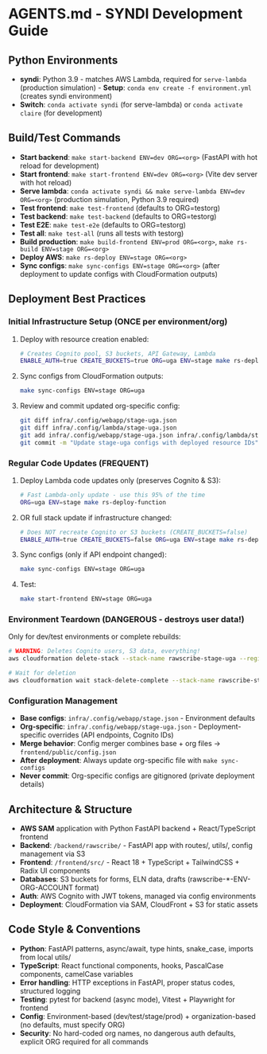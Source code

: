 <!-- 
SPDX-FileCopyrightText: 2024-2025 Pathway Bio, Inc. <https://pwbio.ai>
SPDX-FileContributor: Kimberly Robasky
SPDX-License-Identifier: Apache-2.0
 -->

# AGENTS.md - SYNDI Development Guide

## Python Environments
- **syndi**: Python 3.9 - matches AWS Lambda, required for `serve-lambda` (production simulation)
\- **Setup**: `conda env create -f environment.yml` (creates syndi environment)
- **Switch**: `conda activate syndi` (for serve-lambda) or `conda activate claire` (for development)

## Build/Test Commands
- **Start backend**: `make start-backend ENV=dev ORG=<org>` (FastAPI with hot reload for development)
- **Start frontend**: `make start-frontend ENV=dev ORG=<org>` (Vite dev server with hot reload)
- **Serve lambda**: `conda activate syndi && make serve-lambda ENV=dev ORG=<org>` (production simulation, Python 3.9 required)
- **Test frontend**: `make test-frontend` (defaults to ORG=testorg)
- **Test backend**: `make test-backend` (defaults to ORG=testorg)
- **Test E2E**: `make test-e2e` (defaults to ORG=testorg)
- **Test all**: `make test-all` (runs all tests with testorg)
- **Build production**: `make build-frontend ENV=prod ORG=<org>`, `make rs-build ENV=stage ORG=<org>`
- **Deploy AWS**: `make rs-deploy ENV=stage ORG=<org>`
- **Sync configs**: `make sync-configs ENV=stage ORG=<org>` (after deployment to update configs with CloudFormation outputs)

## Deployment Best Practices

### Initial Infrastructure Setup (ONCE per environment/org)
1. Deploy with resource creation enabled:
   ```bash
   # Creates Cognito pool, S3 buckets, API Gateway, Lambda
   ENABLE_AUTH=true CREATE_BUCKETS=true ORG=uga ENV=stage make rs-deploy
   ```

2. Sync configs from CloudFormation outputs:
   ```bash
   make sync-configs ENV=stage ORG=uga
   ```

3. Review and commit updated org-specific config:
   ```bash
   git diff infra/.config/webapp/stage-uga.json
   git diff infra/.config/lambda/stage-uga.json
   git add infra/.config/webapp/stage-uga.json infra/.config/lambda/stage-uga.json
   git commit -m "Update stage-uga configs with deployed resource IDs"
   ```

### Regular Code Updates (FREQUENT)
1. Deploy Lambda code updates only (preserves Cognito & S3):
   ```bash
   # Fast Lambda-only update - use this 95% of the time
   ORG=uga ENV=stage make rs-deploy-function
   ```

2. OR full stack update if infrastructure changed:
   ```bash
   # Does NOT recreate Cognito or S3 buckets (CREATE_BUCKETS=false)
   ENABLE_AUTH=true CREATE_BUCKETS=false ORG=uga ENV=stage make rs-deploy
   ```

3. Sync configs (only if API endpoint changed):
   ```bash
   make sync-configs ENV=stage ORG=uga
   ```

4. Test:
   ```bash
   make start-frontend ENV=stage ORG=uga
   ```

### Environment Teardown (DANGEROUS - destroys user data!)
Only for dev/test environments or complete rebuilds:
```bash
# WARNING: Deletes Cognito users, S3 data, everything!
aws cloudformation delete-stack --stack-name rawscribe-stage-uga --region us-east-1

# Wait for deletion
aws cloudformation wait stack-delete-complete --stack-name rawscribe-stage-uga
```

### Configuration Management
- **Base configs**: `infra/.config/webapp/stage.json` - Environment defaults
- **Org-specific**: `infra/.config/webapp/stage-uga.json` - Deployment-specific overrides (API endpoints, Cognito IDs)
- **Merge behavior**: Config merger combines base + org files → `frontend/public/config.json`
- **After deployment**: Always update org-specific file with `make sync-configs`
- **Never commit**: Org-specific configs are gitignored (private deployment details)

## Architecture & Structure
- **AWS SAM** application with Python FastAPI backend + React/TypeScript frontend
- **Backend**: `/backend/rawscribe/` - FastAPI app with routes/, utils/, config management via S3
- **Frontend**: `/frontend/src/` - React 18 + TypeScript + TailwindCSS + Radix UI components
- **Databases**: S3 buckets for forms, ELN data, drafts (rawscribe-*-ENV-ORG-ACCOUNT format)
- **Auth**: AWS Cognito with JWT tokens, managed via config environments
- **Deployment**: CloudFormation via SAM, CloudFront + S3 for static assets

## Code Style & Conventions
- **Python**: FastAPI patterns, async/await, type hints, snake_case, imports from local utils/
- **TypeScript**: React functional components, hooks, PascalCase components, camelCase variables
- **Error handling**: HTTP exceptions in FastAPI, proper status codes, structured logging
- **Testing**: pytest for backend (async mode), Vitest + Playwright for frontend
- **Config**: Environment-based (dev/test/stage/prod) + organization-based (no defaults, must specify ORG)
- **Security**: No hard-coded org names, no dangerous auth defaults, explicit ORG required for all commands
